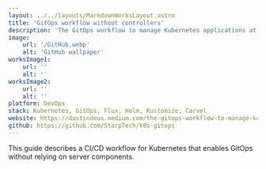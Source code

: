 ```yaml
---
layout: ../../layouts/MarkdownWorksLayout.astro
title: 'GitOps workflow without controllers'
description: 'The GitOps workflow to manage Kubernetes applications at any scale.'
image:
    url: '/GitHub.webp'
    alt: 'GitHub wallpaper'
worksImage1:
    url: ''
    alt: ''
worksImage2:
    url: ''
    alt: ''
platform: DevOps
stack: Kubernetes, GitOps, Flux, Helm, Kustomize, Carvel
website: https://dustindeus.medium.com/the-gitops-workflow-to-manage-kubernetes-applications-at-any-scale-3938134c8e03
github: https://github.com/StarpTech/k8s-gitops
---
```


This guide describes a CI/CD workflow for Kubernetes that enables GitOps without relying on server components.